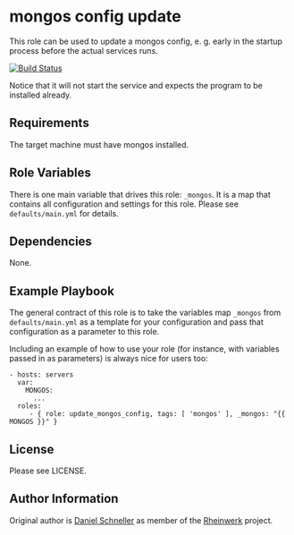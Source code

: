 mongos config update
=========

This role can be used to update a mongos config, e. g. early in the
startup process before the actual services runs.

[![Build Status](https://github.com/Rheinwerk/ansible-role-update_mongos_config/actions/workflows/ci.yml/badge.svg)](https://github.com/Rheinwerk/ansible-role-update_mongos_config/actions/workflows/ci.yml)

Notice that it will not start the service and expects the program to be
installed already.

Requirements
------------

The target machine must have mongos installed.

Role Variables
--------------
There is one main variable that drives this role: `_mongos`. It is a map that contains all configuration and settings for this role.
Please see `defaults/main.yml` for details.

Dependencies
------------

None.


Example Playbook
----------------

The general contract of this role is to take the variables map `_mongos` from `defaults/main.yml` as a template for your configuration and pass that configuration as a parameter to this role.

Including an example of how to use your role (for instance, with variables passed in as parameters) is always nice for users too:

    - hosts: servers
      var:
        MONGOS:
          ...
      roles:
         - { role: update_mongos_config, tags: [ 'mongos' ], _mongos: "{{ MONGOS }}" }

License
-------

Please see LICENSE.

Author Information
------------------

Original author is [Daniel Schneller](https://github.com/dschneller) as member of the [Rheinwerk](https://github.com/Rheinwerk) project.

